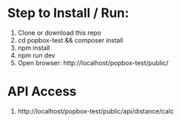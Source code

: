 # Step to Install / Run:
1. Clone or download this repo
2. cd popbox-test && composer install
3. npm install
4. npm run dev
5. Open browser: http://localhost/popbox-test/public/

# API Access
1. http://localhost/popbox-test/public/api/distance/calc
